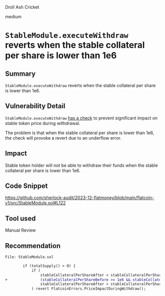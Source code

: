 Droll Ash Cricket

medium

# `StableModule.executeWithdraw` reverts when the stable collateral per share is lower than 1e6

## Summary

`StableModule.executeWithdraw` reverts when the stable collateral per share is lower than 1e6.

## Vulnerability Detail

`StableModule.executeWithdraw` [has a check](https://github.com/sherlock-audit/2023-12-flatmoney/blob/main/flatcoin-v1/src/StableModule.sol#L121-L124) to prevent significant impact on stable token price during withdrawal.

The problem is that when the stable collateral per share is lower than 1e6, the check will provoke a revert due to an underflow error.

## Impact

Stable token holder will not be able to withdraw their funds when the stable collateral per share is lower than 1e6.

## Code Snippet

https://github.com/sherlock-audit/2023-12-flatmoney/blob/main/flatcoin-v1/src/StableModule.sol#L122

## Tool used

Manual Review

## Recommendation

```diff
File: StableModule.sol

        if (totalSupply() > 0) {
            if (
                stableCollateralPerShareAfter < stableCollateralPerShareBefore - 1e6 ||
+               (stableCollateralPerShareBefore >= 1e6 && stableCollateralPerShareAfter < stableCollateralPerShareBefore - 1e6) ||
                stableCollateralPerShareAfter > stableCollateralPerShareBefore + 1e6
            ) revert FlatcoinErrors.PriceImpactDuringWithdraw();
```
